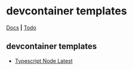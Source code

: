 # devcontainer templates

[Docs](docs/README.md) **|** [Todo](TODO.md)

## devcontainer templates

- [Typescript Node Latest](typescript-node-latest/)